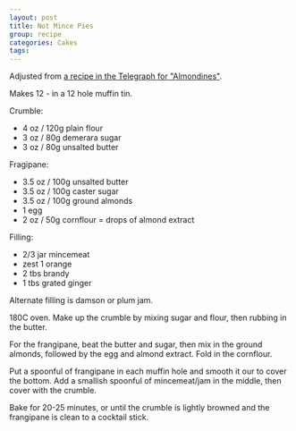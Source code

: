 ```yaml
---
layout: post
title: Not Mince Pies
group: recipe
categories: Cakes
tags: 
---
```



Adjusted from [a recipe in the Telegraph for "Almondines"](http://www.telegraph.co.uk/travel/destinations/europe/uk/london/8946631/Cake-recipe-Edd-Kimbers-almondines.html). 

Makes 12 - in a 12 hole muffin tin.

Crumble:

- 4 oz / 120g plain flour
- 3 oz / 80g demerara sugar
- 3 oz / 80g unsalted butter

Fragipane:

- 3\.5 oz / 100g unsalted butter
- 3\.5 oz / 100g caster sugar
- 3\.5 oz /  100g ground almonds
- 1 egg
- 2 oz / 50g cornflour
= drops of almond extract

Filling:

- 2/3 jar mincemeat
- zest 1 orange
- 2 tbs brandy
- 1 tbs grated ginger

Alternate filling is damson or plum jam.

180C oven.  Make up the crumble by mixing sugar and flour, then rubbing in the butter.

For the frangipane, beat the butter and sugar, then mix in the ground almonds, followed by the egg and almond extract.  Fold in the cornflour.

Put a spoonful of frangipane in each muffin hole and smooth it our to cover the bottom.  Add a smallish spoonful of mincemeat/jam in the middle, then cover with the crumble.

Bake for 20-25 minutes, or until the crumble is lightly browned and the frangipane is clean to a cocktail stick.
